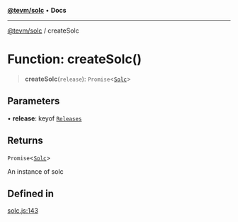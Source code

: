 [**@tevm/solc**](../README.md) • **Docs**

***

[@tevm/solc](../globals.md) / createSolc

# Function: createSolc()

> **createSolc**(`release`): `Promise`\<[`Solc`](../interfaces/Solc.md)\>

## Parameters

• **release**: keyof [`Releases`](../type-aliases/Releases.md)

## Returns

`Promise`\<[`Solc`](../interfaces/Solc.md)\>

An instance of solc

## Defined in

[solc.js:143](https://github.com/evmts/tevm-monorepo/blob/main/bundler-packages/solc/src/solc.js#L143)

